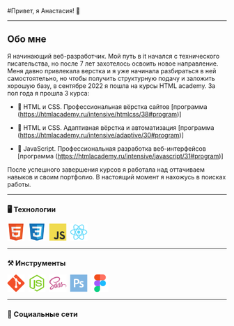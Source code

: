 #Привет, я Анастасия! :love_you_gesture:

---

## Обо мне
Я начинающий веб-разработчик. Мой путь в it начался с технического писательства, но после 7 лет захотелось освоить новое направление. Меня давно привлекала верстка и я уже начинала разбираться в ней самостоятельно, но чтобы получить структурную подачу и заложить хорошую базу, в сентябре 2022 я пошла на курсы HTML academy. За пол года я прошла 3 курса:

- :baby: HTML и CSS. Профессиональная вёрстка сайтов [программа (https://htmlacademy.ru/intensive/htmlcss/38#program)]

- :child: HTML и CSS. Адаптивная вёрстка и автоматизация [программа (https://htmlacademy.ru/intensive/adaptive/30#program)]

- :girl: JavaScript. Профессиональная разработка веб-интерфейсов [программа (https://htmlacademy.ru/intensive/javascript/31#program)]

После успешного завершения курсов я работала над оттачиваем навыков и своим портфолио. В настоящий момент я нахожусь в поисках работы.

---

### :desktop_computer: Технологии

<div>
  <img src="https://github.com/devicons/devicon/blob/master/icons/html5/html5-original.svg" title="html5" alt="html5" width="40" height="40"/>&nbsp
  <img src="https://github.com/devicons/devicon/blob/master/icons/css3/css3-original.svg" title="css" alt="css" width="40" height="40"/>&nbsp
  <img src="https://github.com/devicons/devicon/blob/master/icons/javascript/javascript-original.svg" title="javascript" alt="javascript" width="40" height="40"/>&nbsp
  <img src="https://github.com/devicons/devicon/blob/master/icons/react/react-original.svg" title="reactjs" alt="reactjs" width="40" height="40"/>&nbsp
</div>

---

### :hammer_and_pick: Инструменты

<div>
  <img src="https://github.com/devicons/devicon/blob/master/icons/git/git-original.svg" title="git" alt="git" width="40" height="40"/>&nbsp;
  <img src="https://github.com/devicons/devicon/blob/master/icons/nodejs/nodejs-original.svg" title="nodejs" alt="nodejs" width="40" height="40"/>&nbsp;
  <img src="https://github.com/devicons/devicon/blob/master/icons/sass/sass-original.svg" title="sass/scss" alt="sass/scss" width="40" height="40"/>&nbsp;
  <img src="https://github.com/devicons/devicon/blob/master/icons/photoshop/photoshop-plain.svg" title="photoshop" alt="photoshop" width="40" height="40"/>&nbsp;
  <img src="https://github.com/devicons/devicon/blob/master/icons/figma/figma-original.svg" title="figma" alt="figma" width="40" height="40"/>&nbsp;
</div>

---

### :handshake: Социальные сети

<div>
  <!-- <a href="https://www.linkedin.com/in/%D0%B0%D0%BB%D0%B5%D0%BA%D1%81%D0%B5%D0%B9-%D1%84%D0%B8%D0%BB%D0%B8%D0%BC%D0%BE%D0%BD%D0%BE%D0%B2-2a0b07257/" target="_blank">
    <img src="https://cdn-icons-png.flaticon.com/512/2504/2504799.png" width="40" height="40" alt="linkedin" />
  </a> -->
  <!-- <a href="https://t.me/tehnomaniak07" target="_blank">
    <img src="https://cdn-icons-png.flaticon.com/512/2111/2111646.png" width="40" height="40" alt="telegram group" />
  </a> -->
  <!-- <a href="https://vk.com/f1ll_zzz" target="_blank">
    <img src="https://cdn-icons-png.flaticon.com/512/145/145813.png" width="40" height="40" alt="VK Badge"/>
  </a> -->
</div>